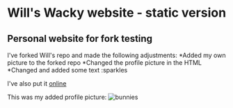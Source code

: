 # Will's Wacky website - static version
## Personal website for fork testing

I've forked Will's repo and made the following adjustments:
*Added my own picture to the forked repo
*Changed the profile picture in the HTML
*Changed and added some text :sparkles

I've also put it [online](www.google.nl)

This was my added profile picture:
![bunnies](/img/bunnies.jpg)
